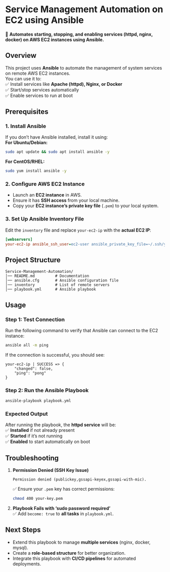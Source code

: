 # Service Management Automation on EC2 using Ansible

📌 **Automates starting, stopping, and enabling services (httpd, nginx, docker) on AWS EC2 instances using Ansible.**  

## Overview
This project uses **Ansible** to automate the management of system services on remote AWS EC2 instances.  
You can use it to:  
✅ Install services like **Apache (httpd), Nginx, or Docker**  
✅ Start/stop services automatically  
✅ Enable services to run at boot  

## Prerequisites
### 1. Install Ansible
If you don’t have Ansible installed, install it using:  
**For Ubuntu/Debian:**  
```bash
sudo apt update && sudo apt install ansible -y
```
**For CentOS/RHEL:**  
```bash
sudo yum install ansible -y
```

### 2. Configure AWS EC2 Instance
- Launch an **EC2 instance** in AWS.  
- Ensure it has **SSH access** from your local machine.  
- Copy your **EC2 instance’s private key file** (`.pem`) to your local system.  

### 3. Set Up Ansible Inventory File
Edit the `inventory` file and replace `your-ec2-ip` with the **actual EC2 IP**:
```ini
[webservers]
your-ec2-ip ansible_ssh_user=ec2-user ansible_private_key_file=~/.ssh/your-key.pem
```

## Project Structure
```
Service-Management-Automation/
│── README.md         # Documentation  
│── ansible.cfg       # Ansible configuration file  
│── inventory         # List of remote servers  
│── playbook.yml      # Ansible playbook  
```

## Usage
### Step 1: Test Connection
Run the following command to verify that Ansible can connect to the EC2 instance:  
```bash
ansible all -m ping
```

If the connection is successful, you should see:  
```
your-ec2-ip | SUCCESS => {
    "changed": false,
    "ping": "pong"
}
```

### Step 2: Run the Ansible Playbook
```bash
ansible-playbook playbook.yml
```

### Expected Output
After running the playbook, the **httpd service** will be:  
✅ **Installed** if not already present  
✅ **Started** if it’s not running  
✅ **Enabled** to start automatically on boot  

## Troubleshooting
1. **Permission Denied (SSH Key Issue)**  
   ```
   Permission denied (publickey,gssapi-keyex,gssapi-with-mic).
   ```
   ✅ Ensure your `.pem` key has correct permissions:  
   ```bash
   chmod 400 your-key.pem
   ```

2. **Playbook Fails with ‘sudo password required’**  
   ✅ Add `become: true` to **all tasks** in `playbook.yml`.  

## Next Steps
- Extend this playbook to manage **multiple services** (nginx, docker, mysql).  
- Create a **role-based structure** for better organization.  
- Integrate this playbook with **CI/CD pipelines** for automated deployments.  
